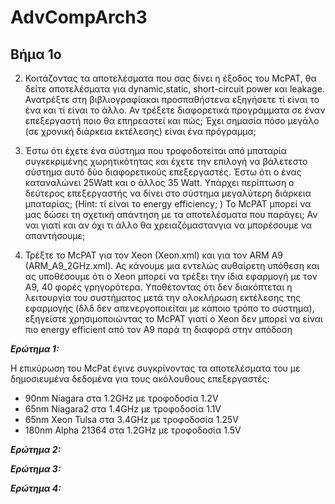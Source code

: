 # AdvCompArch3

## Βήμα 1ο

2. Κοιτάζοντας τα αποτελέσματα που σας δίνει η έξοδος του McPAT, θα δείτε αποτελέσματα για
dynamic,static, short-circuit power και leakage. Ανατρέξτε στη βιβλιογραφίακαι προσπαθήστενα
εξηγήσετε τί είναι το ένα και τί είναι το άλλο. Αν τρέξετε διαφορετικά προγράμματα σε έναν
επεξεργαστή ποιο θα επηρεαστεί και πώς; Έχει σημασία πόσο μεγάλο (σε χρονική διάρκεια
εκτέλεσης) είναι ένα πρόγραμμα;

3. Έστω ότι έχετε ένα σύστημα που τροφοδοτείται από μπαταρία συγκεκριμένης χωρητικότητας και
έχετε την επιλογή να βάλετεστο σύστημα αυτό δύο διαφορετικούς επεξεργαστές. Έστω ότι ο ένας
καταναλώνει 25Watt και ο άλλος 35 Watt. Υπάρχει περίπτωση ο δεύτερος επεξεργαστής να δίνει
στο σύστημα μεγαλύτερη διάρκεια μπαταρίας; (Hint: τί είναι το energy efficiency; ) To ΜcPAT
μπορεί να μας δώσει τη σχετική απάντηση με τα αποτελέσματα που παράγει; Αν ναι γιατί και αν
όχι τι άλλο θα χρειαζόμαστανγια να μπορέσουμε να απαντήσουμε;

4. Τρέξτε το McPAT για τον Xeon (Xeon.xml) και για τον ARM A9 (ARM_A9_2GHz.xml). Ας κάνουμε
μια εντελώς αυθαίρετη υπόθεση και ας υποθέσουμε ότι o Xeon μπορεί να τρέξει την ίδια
εφαρμογή με τον Α9, 40 φορές γρηγορότερα. Υποθέτοντας ότι δεν διακόπτεται η λειτουργία του
συστήματος μετά την ολοκλήρωση εκτέλεσης της εφαρμογής (δλδ δεν απενεργοποιείται με
κάποιο τρόπο το σύστημα), εξηγείστε χρησιμοποιώντας το McPAT γιατί o Xeon δεν μπορεί να
είναι πιο energy efficient από τον A9 παρά τη διαφορά στην απόδοση





**_Ερώτημα 1:_**

Η επικύρωση του McPat έγινε συγκρίνοντας τα αποτελέσματα του με δημοσιευμένα δεδομένα για τους ακόλουθους επεξεργαστές: 

* 90nm Niagara στα 1.2GHz με τροφοδοσία 1.2V
* 65nm Niagara2 στα 1.4GHz με τροφοδοσία 1.1V
* 65nm Xeon Tulsa στα 3.4GHz με τροφοδοσία 1.25V
* 180nm Alpha 21364 στα 1.2GHz με τροφοδοσία 1.5V

_**Ερώτημα 2:**_

_**Ερώτημα 3:**_

_**Ερώτημα 4:**_
